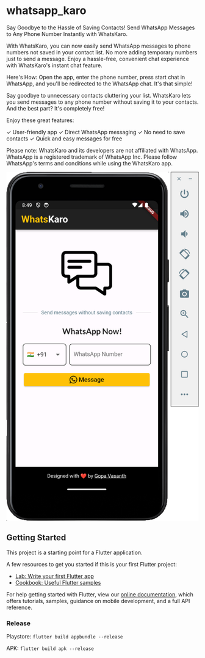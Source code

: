 # whatsapp_karo

Say Goodbye to the Hassle of Saving Contacts! Send WhatsApp Messages to Any Phone Number Instantly with WhatsKaro.

With WhatsKaro, you can now easily send WhatsApp messages to phone numbers not saved in your contact list. No more adding temporary numbers just to send a message. Enjoy a hassle-free, convenient chat experience with WhatsKaro's instant chat feature.

Here's How: Open the app, enter the phone number, press start chat in WhatsApp, and you'll be redirected to the WhatsApp chat. It's that simple!

Say goodbye to unnecessary contacts cluttering your list. WhatsKaro lets you send messages to any phone number without saving it to your contacts. And the best part? It's completely free!

Enjoy these great features:

✓ User-friendly app
✓ Direct WhatsApp messaging
✓ No need to save contacts
✓ Quick and easy messages for free

Please note: WhatsKaro and its developers are not affiliated with WhatsApp. WhatsApp is a registered trademark of WhatsApp Inc. Please follow WhatsApp's terms and conditions while using the WhatsKaro app.

![App Screenshot](screenshot.png)

## Getting Started

This project is a starting point for a Flutter application.

A few resources to get you started if this is your first Flutter project:

- [Lab: Write your first Flutter app](https://flutter.dev/docs/get-started/codelab)
- [Cookbook: Useful Flutter samples](https://flutter.dev/docs/cookbook)

For help getting started with Flutter, view our
[online documentation](https://flutter.dev/docs), which offers tutorials,
samples, guidance on mobile development, and a full API reference.

### Release

Playstore: `flutter build appbundle --release`

APK: `flutter build apk --release`
